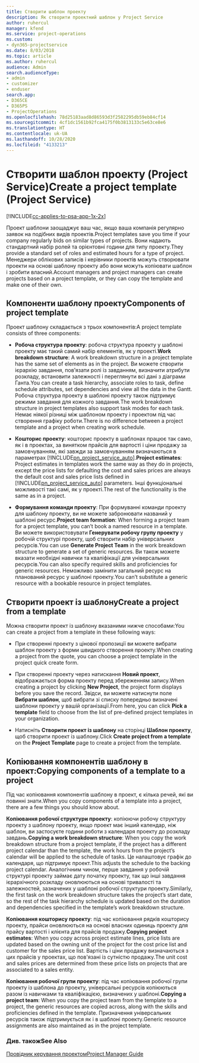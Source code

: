 ```yaml
---
title: Створити шаблон проекту
description: Як створити проектний шаблон у Project Service
author: ruhercul
manager: kfend
ms.service: project-operations
ms.custom:
- dyn365-projectservice
ms.date: 8/03/2018
ms.topic: article
ms.author: ruhercul
audience: Admin
search.audienceType:
- admin
- customizer
- enduser
search.app:
- D365CE
- D365PS
- ProjectOperations
ms.openlocfilehash: 78d25183aad8d86593d3f2582295db59eb84cf14
ms.sourcegitcommit: 4cf1dc1561b92fca4175f0b3813133c5e63ce8e6
ms.translationtype: HT
ms.contentlocale: uk-UA
ms.lasthandoff: 10/28/2020
ms.locfileid: "4133213"
---
```

# <a name="create-a-project-template-project-service"></a><span data-ttu-id="d351f-103">Створити шаблон проекту (Project Service)</span><span class="sxs-lookup"><span data-stu-id="d351f-103">Create a project template (Project Service)</span></span>

[!INCLUDE[cc-applies-to-psa-app-1x-2x](../includes/cc-applies-to-psa-app-1x-2x.md)]

<span data-ttu-id="d351f-104">Проект шаблони заощаджує ваш час, якщо ваша компанія регулярно заявок на подібних видів проектів.</span><span class="sxs-lookup"><span data-stu-id="d351f-104">Project templates save you time if your company regularly bids on similar types of projects.</span></span> <span data-ttu-id="d351f-105">Вони надають стандартний набір ролей та орієнтовні години для типу проекту.</span><span class="sxs-lookup"><span data-stu-id="d351f-105">They provide a standard set of roles and estimated hours for a type of project.</span></span> <span data-ttu-id="d351f-106">Менеджери облікових записів і керівники проектів можуть створювати проекти на основі шаблону проекту або вони можуть копіювати шаблон і зробити власний.</span><span class="sxs-lookup"><span data-stu-id="d351f-106">Account managers and project managers can create projects based on a project template, or they can copy the template and make one of their own.</span></span>  
  
## <a name="components-of-project-template"></a><span data-ttu-id="d351f-107">Компоненти шаблону проекту</span><span class="sxs-lookup"><span data-stu-id="d351f-107">Components of project template</span></span>
 <span data-ttu-id="d351f-108">Проект шаблону складається з трьох компонентів:</span><span class="sxs-lookup"><span data-stu-id="d351f-108">A project template consists of three components:</span></span>  
  
- <span data-ttu-id="d351f-109">**Робоча структура проекту**: робоча структура проекту у шаблоні проекту має такий самий набір елементів, як у проекті.</span><span class="sxs-lookup"><span data-stu-id="d351f-109">**Work breakdown structure**: A work breakdown structure in a project template has the same set of elements as in the project.</span></span> <span data-ttu-id="d351f-110">Ви можете створити ієрархію завдання, повֹ’язати ролі із завданням, визначити атрибути розкладу, встановити залежності і переглянути всі дані з діаграми Ганта.</span><span class="sxs-lookup"><span data-stu-id="d351f-110">You can create a task hierarchy, associate roles to task, define schedule attributes, set dependencies and view all the data in the Gantt.</span></span> <span data-ttu-id="d351f-111">Робоча структура проекту в шаблоні проекту також підтримує режими завдання для кожного завдання.</span><span class="sxs-lookup"><span data-stu-id="d351f-111">The work breakdown structure in project templates also support task modes for each task.</span></span> <span data-ttu-id="d351f-112">Немає ніякої різниці між шаблоном проекту і проектом під час створення графіку роботи.</span><span class="sxs-lookup"><span data-stu-id="d351f-112">There is no difference between a project template and a project when creating work schedule.</span></span>  
  
- <span data-ttu-id="d351f-113">**Кошторис проекту**: кошторис проекту в шаблонах працює так само, як і в проектах, за винятком прайсів для вартості і ціни продажу за замовчуванням, які завжди за замовчуванням визначаються в параметрах [!INCLUDE[pn_project_service_auto](../includes/pn-project-service-auto.md)].</span><span class="sxs-lookup"><span data-stu-id="d351f-113">**Project estimates**: Project estimates in templates work the same way as they do in projects, except the price lists for defaulting the cost and sales prices are always the default cost and sales price lists defined in [!INCLUDE[pn_project_service_auto](../includes/pn-project-service-auto.md)] parameters.</span></span> <span data-ttu-id="d351f-114">Інші функціональні можливості такі самі, як у проекті.</span><span class="sxs-lookup"><span data-stu-id="d351f-114">The rest of the functionality is the same as in a project.</span></span>  
  
- <span data-ttu-id="d351f-115">**Формування команди проекту**: При формуванні команди проекту для шаблону проекту, ви не можете забронювати названий у шаблоні ресурс.</span><span class="sxs-lookup"><span data-stu-id="d351f-115">**Project team formation**: When forming a project team for a project template, you can’t book a named resource in a template.</span></span> <span data-ttu-id="d351f-116">Ви можете використовувати **Генерувати робочу групу проекту** у робочій структурі проекту, щоб створити набір універсальних ресурсів.</span><span class="sxs-lookup"><span data-stu-id="d351f-116">You can use **Generate Project Team** in the work breakdown structure to generate a set of generic resources.</span></span> <span data-ttu-id="d351f-117">Ви також можете вказати необхідні навички та кваліфікації для універсальних ресурсів.</span><span class="sxs-lookup"><span data-stu-id="d351f-117">You can also specify required skills and proficiencies for generic resources.</span></span> <span data-ttu-id="d351f-118">Неможливо замінити загальний ресурс на планований ресурс у шаблоні проекту.</span><span class="sxs-lookup"><span data-stu-id="d351f-118">You can’t substitute a generic resource with a bookable resource in project templates.</span></span>  
  
## <a name="create-a-project-from-a-template"></a><span data-ttu-id="d351f-119">Створити проект із шаблону</span><span class="sxs-lookup"><span data-stu-id="d351f-119">Create a project from a template</span></span>  
 <span data-ttu-id="d351f-120">Можна створити проект із шаблону вказаними нижче способами:</span><span class="sxs-lookup"><span data-stu-id="d351f-120">You can create a project from a template in these following ways:</span></span>  
  
-   <span data-ttu-id="d351f-121">При створенні проекту з цінової пропозиції ви можете вибрати шаблон проекту з форми швидкого створення проекту.</span><span class="sxs-lookup"><span data-stu-id="d351f-121">When creating a project from the quote, you can choose a project template in the project quick create form.</span></span>  
  
-   <span data-ttu-id="d351f-122">При створенні проекту через натискання **Новий проект**, відображається форма проекту перед збереженням запису.</span><span class="sxs-lookup"><span data-stu-id="d351f-122">When creating a project by clicking **New Project**, the project form displays before you save the record.</span></span> <span data-ttu-id="d351f-123">Звідси, ви можете натиснути поле **Вибрати шаблон**, щоб вибрати зі списку попередньо визначені шаблони проекту у вашій організації.</span><span class="sxs-lookup"><span data-stu-id="d351f-123">From here, you can click **Pick a template** field to choose from the list of pre-defined project templates in your organization.</span></span>  
  
-   <span data-ttu-id="d351f-124">Натисніть **Створити проект із шаблону** на сторінці **Шаблон проекту**, щоб створити проект із шаблону.</span><span class="sxs-lookup"><span data-stu-id="d351f-124">Click **Create project from a template** on the **Project Template** page to create a project from the template.</span></span>  
  
## <a name="copying-components-of-a-template-to-a-project"></a><span data-ttu-id="d351f-125">Копіювання компонентів шаблону в проект:</span><span class="sxs-lookup"><span data-stu-id="d351f-125">Copying components of a template to a project</span></span>  
 <span data-ttu-id="d351f-126">Під час копіювання компонентів шаблону в проект, є кілька речей, які ви повинні знати.</span><span class="sxs-lookup"><span data-stu-id="d351f-126">When you copy components of a template into a project, there are a few things you should know about.</span></span>  
  
 <span data-ttu-id="d351f-127">**Копіювання робочої структури проекту**: копіюючи робочу структуру проекту з шаблону проекту, якщо проект має інший календар, ніж шаблон, ви застосуєте години роботи з календаря проекту до розкладу завдань.</span><span class="sxs-lookup"><span data-stu-id="d351f-127">**Copying a work breakdown structure**: When you copy the work breakdown structure from a project template, if the project has a different project calendar than the template, the work hours from the project’s calendar will be applied to the schedule of tasks.</span></span> <span data-ttu-id="d351f-128">Це налаштовує графік до календаря, що підтримує проект.</span><span class="sxs-lookup"><span data-stu-id="d351f-128">This adjusts the schedule to the backing project calendar.</span></span> <span data-ttu-id="d351f-129">Аналогічним чином, перше завдання у робочій структурі проекту займає дату початку проекту, так що інші завдання ієрархічного розкладу оновлюються на основі тривалості та залежностей, зазначених у шаблоні робочої структури проекту.</span><span class="sxs-lookup"><span data-stu-id="d351f-129">Similarly, the first task on the work breakdown structure takes the project’s start date, so the rest of the task hierarchy schedule is updated based on the duration and dependencies specified in the template’s work breakdown structure.</span></span>  
  
 <span data-ttu-id="d351f-130">**Копіювання кошторису проекту**: під час копіювання рядків кошторису проекту, прайси оновлюються на основі власних одиниць проекту для прайсу вартості і клієнта для прайсів продажу.</span><span class="sxs-lookup"><span data-stu-id="d351f-130">**Copying project estimates**: When you copy across project estimate lines, price lists are updated based on the owning unit of the project for the cost price list and customer for the sales price list.</span></span> <span data-ttu-id="d351f-131">Вартість і ціни продажу визначаються з цих прайсів у проектах, що пов'язані із сутністю продажу.</span><span class="sxs-lookup"><span data-stu-id="d351f-131">The unit cost and sales prices are determined from these price lists on projects that are associated to a sales entity.</span></span>  
  
 <span data-ttu-id="d351f-132">**Копіювання робочої групи проекту**: під час копіювання робочої групи проекту із шаблона до проекту, універсальні ресурсів копіюються разом із навичками та кваліфікацією, визначених у шаблоні.</span><span class="sxs-lookup"><span data-stu-id="d351f-132">**Copying a project team**: When you copy the project team from the template to a project, the generic resources are copied across, along with the skills and proficiencies defined in the template.</span></span> <span data-ttu-id="d351f-133">Призначення універсальних ресурсів також підтримується як і в шаблоні проекту.</span><span class="sxs-lookup"><span data-stu-id="d351f-133">Generic resource assignments are also maintained as in the project template.</span></span>  
  
### <a name="see-also"></a><span data-ttu-id="d351f-134">Див. також</span><span class="sxs-lookup"><span data-stu-id="d351f-134">See Also</span></span>  
 [<span data-ttu-id="d351f-135">Провідник керування проектом</span><span class="sxs-lookup"><span data-stu-id="d351f-135">Project Manager Guide</span></span>](../psa/project-manager-guide.md)
